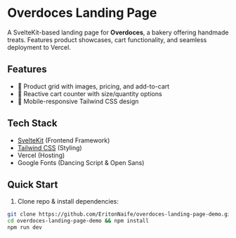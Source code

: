 # Overdoces Landing Page

A SvelteKit-based landing page for **Overdoces**, a bakery offering handmade treats. Features product showcases, cart functionality, and seamless deployment to Vercel.

## Features

- 🧁 Product grid with images, pricing, and add-to-cart
- 🛒 Reactive cart counter with size/quantity options
- 📱 Mobile-responsive Tailwind CSS design

## Tech Stack

- [SvelteKit](https://kit.svelte.dev/) (Frontend Framework)
- [Tailwind CSS](https://tailwindcss.com/) (Styling)
- Vercel (Hosting)
- Google Fonts (Dancing Script & Open Sans)

## Quick Start

1. Clone repo & install dependencies:
```bash
git clone https://github.com/EritonNaife/overdoces-landing-page-demo.git
cd overdoces-landing-page-demo && npm install
npm run dev
